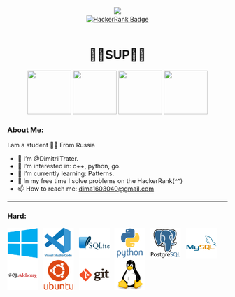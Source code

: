 <div id="header" align="center">
  <img src="https://media3.giphy.com/media/cmCEsJZHYBPels360q/giphy.gif?cid=ecf05e47pw4ususfdh5qxi14gkivh6djndj8qptku71x0c9x&rid=giphy.gif&ct=s" width="100"/>
  
</div>
<div id="badges" align="center">
  <a href="https://www.hackerrank.com/dima1603040">
    <img src="https://img.shields.io/badge/HackerRank-green?logo=HackerRank&logoColor=white&style=for-the-badge" alt="HackerRank Badge"/>
  </a>
  <br>
  <img src="https://komarev.com/ghpvc/?username=DimitriiTrater&style=flat-square&color=blue" alt=""/>
  <h1>🐱‍💻SUP🐱‍💻</h1>
</div>

<div align="center">
  <img src="https://media0.giphy.com/media/KzJkzjggfGN5Py6nkT/giphy.gif?cid=790b761111daa521860b4cab2add0e284348605f249536ef&rid=giphy.gif&ct=s" height=100 width=100/> 
  
  <img src="https://media1.giphy.com/media/kH1DBkPNyZPOk0BxrM/giphy.gif?cid=790b761144d09f9556723289fdea61d6bd8d1ce98ced600b&rid=giphy.gif&ct=s" height=100 width=100/> 
  
  <img src="https://media0.giphy.com/media/IdyAQJVN2kVPNUrojM/giphy.gif" height=100 width=100/> 
  
  <img src="https://media.giphy.com/media/LMt9638dO8dftAjtco/giphy.gif" height=100 width=100/> 
  
</div>


###  About Me:

I am  a student 🐱‍💻 From Russia
- 👋 I’m @DimitriiTrater.
- 👀 I’m interested in: c++, python, go.
- 🌱 I’m currently learning: Patterns.
- 💞️ In my free time I solve problems on the HackerRank(^^)
- 📫 How to reach me: dima1603040@gmail.com

---
### Hard:

<div>
  <img src="https://github.com/devicons/devicon/blob/master/icons/windows8/windows8-original.svg" title="Win" alt="Win" width="70" height="70"/>
  &nbsp;
  <img src="https://github.com/devicons/devicon/blob/master/icons/vscode/vscode-original-wordmark.svg" title="Vscode" alt="Vscode" width="70" height="70"/>
  &nbsp;
  <img src="https://github.com/devicons/devicon/blob/master/icons/sqlite/sqlite-original-wordmark.svg" title="SQLite" alt="SQLite" width="70" height="70"/>
  &nbsp;
  <img src="https://github.com/devicons/devicon/blob/master/icons/python/python-original-wordmark.svg" title="python3" alt="python3" width="70" height="70"/>
  &nbsp;
  <img src="https://github.com/devicons/devicon/blob/master/icons/postgresql/postgresql-original-wordmark.svg" title="postgresql" alt="postgresql" width="70" height="70"/>
  &nbsp;
  <img src="https://github.com/devicons/devicon/blob/master/icons/mysql/mysql-original-wordmark.svg" title="mysql" alt="mysql" width="70" height="70"/>
  &nbsp;
  <img src="https://github.com/devicons/devicon/blob/master/icons/sqlalchemy/sqlalchemy-original-wordmark.svg" title="sqlalchemy" alt="sqlalchemy" width="70" height="70"/>
  &nbsp;
  <img src="https://github.com/devicons/devicon/blob/master/icons/ubuntu/ubuntu-plain-wordmark.svg" title="Ubuntu" alt="Ubuntu" width="70" height="70"/>
  &nbsp;
  <img src="https://github.com/devicons/devicon/blob/master/icons/git/git-original-wordmark.svg" title="Git" alt="Git" width="70" height="70"/>
  &nbsp;
  <img src="https://github.com/devicons/devicon/blob/master/icons/linux/linux-original.svg" title="Linux" alt="Linux" width="70" height="70"/>
  
</div>


<!---
DimitriiTrater/DimitriiTrater is a ✨ special ✨ repository because its `README.md` (this file) appears on your GitHub profile.
You can click the Preview link to take a look at your changes.
--->
